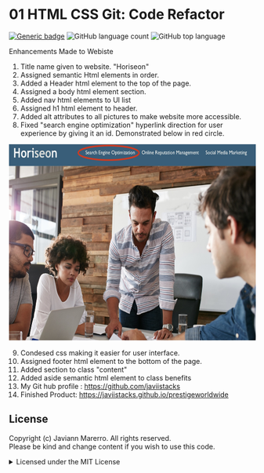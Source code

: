 # 01 HTML CSS Git: Code Refactor

[![Generic badge](https://img.shields.io/badge/license-MIT-<COLOR>.svg)](#license)
![GitHub language count](https://img.shields.io/github/languages/count/javiistacks/prestigeworldwide)
![GitHub top language](https://img.shields.io/github/languages/top/javiistacks/prestigeworldwide)



Enhancements Made to Webiste 

1. Title name given to website. "Horiseon"
2. Assigned semantic Html elements in order. 
3. Added a Header html element to the top of the page.
4. Assigned a body html element section.
5. Added nav html elements to Ul list 
6. Assigned h1 html element to header.
7. Added alt attributes to all pictures to make website more accessible.
8. Fixed "search engine optimization" hyperlink direction for user experience by giving it an id. Demonstrated below in red circle.
<img src="images/readme.jpg" width="550" height="400" >

9. Condesed css making it easier for user interface.
10. Assigned footer html element to the bottom of the page.
11. Added section to class "content"
12. Added aside semantic html element to class benefits 
13. My Git hub profile : https://github.com/javiistacks
14. Finished Product: https://javiistacks.github.io/prestigeworldwide

## License

Copyright (c) Javiann Marerro. All rights reserved.<br>
Please be kind and change content if you wish to use this code.

<details><summary>Licensed under the MIT License</summary>

Copyright (c) 2021 - present | Javiann Marerro

<blockquote>
Permission is hereby granted, free of charge, to any person obtaining a copy
of this software and associated documentation files (the "Software"), to deal
in the Software without restriction, including without limitation the rights
to use, copy, modify, merge, publish, distribute, sublicense, and/or sell
copies of the Software, and to permit persons to whom the Software is
furnished to do so, subject to the following conditions:

The above copyright notice and this permission notice shall be included in all
copies or substantial portions of the Software.

THE SOFTWARE IS PROVIDED "AS IS", WITHOUT WARRANTY OF ANY KIND, EXPRESS OR
IMPLIED, INCLUDING BUT NOT LIMITED TO THE WARRANTIES OF MERCHANTABILITY,
FITNESS FOR A PARTICULAR PURPOSE AND NONINFRINGEMENT. IN NO EVENT SHALL THE
AUTHORS OR COPYRIGHT HOLDERS BE LIABLE FOR ANY CLAIM, DAMAGES OR OTHER
LIABILITY, WHETHER IN AN ACTION OF CONTRACT, TORT OR OTHERWISE, ARISING FROM,
OUT OF OR IN CONNECTION WITH THE SOFTWARE OR THE USE OR OTHER DEALINGS IN THE
SOFTWARE.
</blockquote>
</details>
